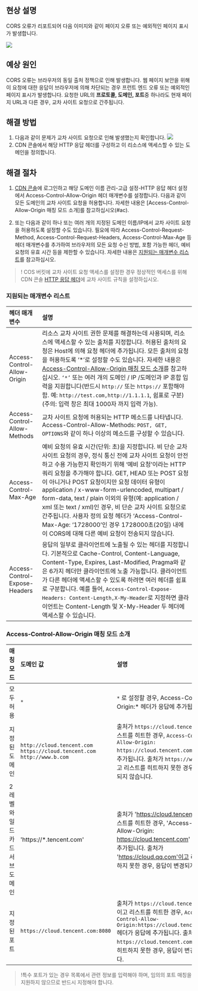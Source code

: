 
## 현상 설명

CORS 오류가 리포트되어 다음 이미지와 같이 페이지 오류 또는 예외적인 페이지 표시가 발생합니다.

![](https://main.qcloudimg.com/raw/af636dbb5bba454bb79234cd7b49dca2.png)

## 예상 원인

CORS 오류는 브라우저의 동일 출처 정책으로 인해 발생합니다. 웹 페이지 보안을 위해 이 요청에 대한 응답이 브라우저에 의해 차단되는 경우 프런트 엔드 오류 또는 예외적인 페이지 표시가 발생합니다. 요청한 URL의 **프로토콜, 도메인, 포트**중 하나라도 현재 페이지 URL과 다른 경우, 교차 사이트 요청으로 간주됩니다.

## 해결 방법

1. 다음과 같이 문제가 교차 사이트 요청으로 인해 발생했는지 확인합니다.
![](https://main.qcloudimg.com/raw/78d05383b9040d313c05add33a1737df.png)
2. CDN 콘솔에서 해당 HTTP 응답 헤더를 구성하고 이 리소스에 액세스할 수 있는 도메인을 정의합니다.

## 해결 절차

1. <a href="https://console.cloud.tencent.com/cdn/domains">CDN 콘솔</a>에 로그인하고 해당 도메인 이름 관리-고급 설정-HTTP 응답 헤더 설정에서 Access-Control-Allow-Origin 헤더 매개변수를 설정합니다. 다음과 같이 모든 도메인의 교차 사이트 요청을 허용합니다. 자세한 내용은 [Access-Control-Allow-Origin 매칭 모드 소개]를 참고하십시오(#ac).

2. 또는 다음과 같이 하나 또는 여러 개의 지정된 도메인 이름/IP에서 교차 사이트 요청을 허용하도록 설정할 수도 있습니다.
필요에 따라 Access-Control-Request-Method, Access-Control-Request-Headers, Access-Control-Max-Age 등 헤더 매개변수를 추가하여 브라우저의 모든 요청 수신 방법, 포함 가능한 헤더, 예비 요청의 유효 시간 등을 제한할 수 있습니다. 자세한 내용은 [지원되는 매개변수 리스트](#ap)를 참고하십시오.


>! COS 버킷에 교차 사이트 요청 액세스를 설정한 경우 정상적인 액세스를 위해 CDN 콘솔 <a href="https://intl.cloud.tencent.com/document/product/228/35320">HTTP 응답 헤더</a>에 교차 사이트 규칙을 설정하십시오.

[](id:ap)
### 지원되는 매개변수 리스트

| 헤더 매개변수                      | 설명                                                         |
| :---------------------------- | :----------------------------------------------------------- |
| Access-Control-Allow-Origin   | 리소스 교차 사이트 권한 문제를 해결하는데 사용되며, 리소스에 액세스할 수 있는 출처를 지정합니다. 허용된 출처의 요청은 Host에 의해 요청 헤더에 추가됩니다. 모든 출처의 요청을 허용하도록 ‘*’로 설정할 수도 있습니다. 자세한 내용은 [Access-Control-Allow-Origin 매칭 모드 소개](#ac)를 참고하십시오. `‘*’` 또는 여러 개의 도메인 / IP /도메인과 IP 혼합 입력을 지원합니다(반드시 `http://` 또는 `https://` 포함해야 함. 예: `http://test.com,http://1.1.1.1`, 쉼표로 구분) (주의: 입력 창은 최대 1000자 까지 입력 가능). |
| Access-Control-Allow-Methods  | 교차 사이트 요청에 허용되는 HTTP 메소드를 나타냅니다. Access-Control-Allow-Methods: `POST, GET, OPTIONS`와 같이 하나 이상의 메소드를 구성할 수 있습니다. |
| Access-Control-Max-Age   | 예비 요청의 유효 시간(단위: 초)을 지정합니다. 비 단순 교차 사이트 요청의 경우, 정식 통신 전에 교차 사이트 요청이 안전하고 수용 가능한지 확인하기 위해 ‘예비 요청’이라는 HTTP 쿼리 요청을 추가해야 합니다. GET, HEAD 또는 POST 요청이 아니거나 POST 요청이지만 요청 데이터 유형이 application / x-www-form-urlencoded, multipart / form-data, text / plain 이외의 유형(예: application / xml 또는 text / xml)인 경우, 비 단순 교차 사이트 요청으로 간주됩니다. 사용자 정의 요청 헤더가 ‘Access-Control-Max-Age: ‘1728000’인 경우 1728000초(20일) 내에 이 CORS에 대해 다른 예비 요청이 전송되지 않습니다. |
|Access-Control-Expose-Headers  |응답의 일부로 클라이언트에 노출될 수 있는 헤더를 지정합니다. 기본적으로 Cache-Control, Content-Language, Content-Type, Expires, Last-Modified, Pragma와 같은 6가지 헤더만 클라이언트에 노출 가능합니다. 클라이언트가 다른 헤더에 액세스할 수 있도록 하려면 여러 헤더를 쉼표로 구분합니다. 예를 들어, `Access-Control-Expose-Headers: Content-Length,X-My-Header`로 지정하면 클라이언트는 Content-Length 및 X-My-Header 두 헤더에 액세스할 수 있습니다. |

[](id:ac)
### Access-Control-Allow-Origin 매칭 모드 소개

| **매칭 모드**   | **도메인 값**                                                     | **설명**                                                     |
| :------------- | :----------------------------------------------------------- | :----------------------------------------------------------- |
| 모두 허용         | `*`                                                              | `*`  로 설정할 경우, Access-Control-Allow-Origin:* 헤더가 응답에 추가됩니다. |
| 지정된 도메인       |`http://cloud.tencent.com` `https://cloud.tencent.com` `http://www.b.com` | 출처가 `https://cloud.tencent.com`이고 리스트를 히트한 경우, `Access-Control-Allow-Origin: https://cloud.tencent.com` 헤더가 응답에 추가됩니다. 출처가 `https://www.qq.com`이고 리스트를 히트하지 못한 경우, 응답이 변경되지 않습니다. |
| 2레벨 와일드카드 서브도메인 | 'https://*.tencent.com'                                       | 출처가 'https://cloud.tencent.com'이고 리스트를 히트한 경우, 'Access-Control-Allow-Origin: https://cloud.tencent.com' 헤더가 응답에 추가됩니다. 출처가 'https://cloud.qq.com'이고 리스트를 히트하지 못한 경우, 응답이 변경되지 않습니다. |
| 지정된 포트       | `https://cloud.tencent.com:8080`                             | 출처가 `https://cloud.tencent.com:8080`이고 리스트를 히트한 경우, `Access-Control-Allow-Origin:https://cloud.tencent.com:8080` 헤더가 응답에 추가됩니다. 출처가 `https://cloud.tencent.com`이고 리스트를 히트하지 못한 경우, 응답이 변경되지 않습니다. |

> !특수 포트가 있는 경우 목록에서 관련 정보를 입력해야 하며, 임의의 포트 매칭을 지원하지 않으므로 반드시 지정해야 합니다.
